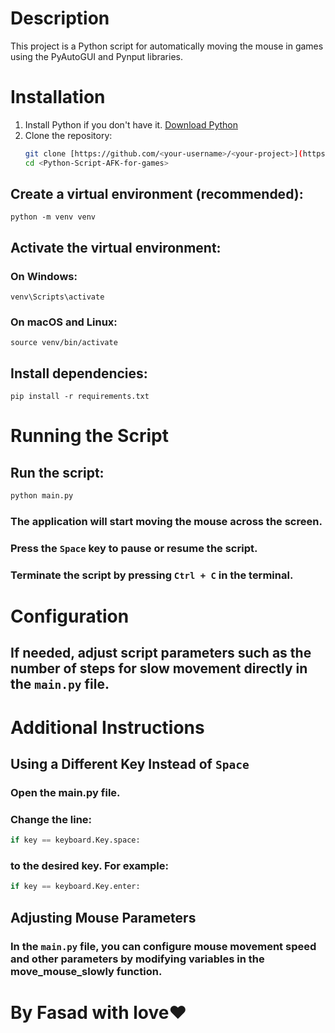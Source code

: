 # Description
This project is a Python script for automatically moving the mouse in games using the PyAutoGUI and Pynput libraries.

# Installation
1. Install Python if you don't have it. [Download Python](https://www.python.org/downloads/)
2. Clone the repository:
   ```bash
   git clone [https://github.com/<your-username>/<your-project>](https://github.com/FasadSalatov/Python-Script-AFK-for-games/tree/main)https://github.com/FasadSalatov/Python-Script-AFK-for-games/.git
   cd <Python-Script-AFK-for-games>

## Create a virtual environment (recommended):
```console
python -m venv venv
```

## Activate the virtual environment:
### On Windows:
```console
venv\Scripts\activate
```
### On macOS and Linux:
```console
source venv/bin/activate
```
## Install dependencies:
```console
pip install -r requirements.txt
```
# Running the Script
## Run the script:
```python
python main.py
```
### The application will start moving the mouse across the screen.
### Press the `Space` key to pause or resume the script.
### Terminate the script by pressing `Ctrl + C` in the terminal.

# Configuration
## If needed, adjust script parameters such as the number of steps for slow movement directly in the `main.py` file.

# Additional Instructions
## Using a Different Key Instead of `Space`
### Open the main.py file.
### Change the line:
```python
if key == keyboard.Key.space:
```
### to the desired key. For example:
```python
if key == keyboard.Key.enter:
```
## Adjusting Mouse Parameters
### In the `main.py` file, you can configure mouse movement speed and other parameters by modifying variables in the move_mouse_slowly function.

# By Fasad with love❤
